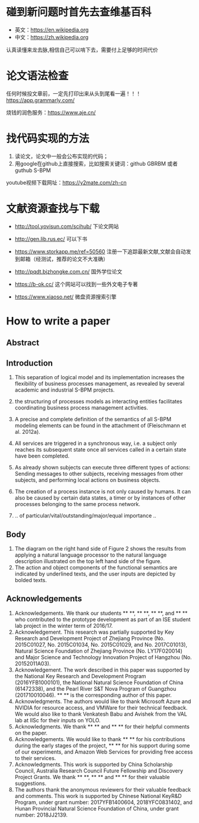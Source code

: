 # 碰到新问题时首先去查维基百科
+ 英文：https://en.wikipedia.org
+ 中文：https://zh.wikipedia.org

认真读懂来龙去脉,相信自己可以啃下去，需要付上足够的时间代价

# 论文语法检查 
任何时候投文章前，一定先打印出来从头到尾看一遍！！！
https://app.grammarly.com/

烧钱的润色服务：<https://www.aje.cn/>

# 找代码实现的方法
1. 读论文，论文中一般会公布实现的代码；
2. 用google在github上直接搜索，比如搜索关键词：github GBRBM 或者guthub S-BPM

youtube视频下载网址：https://y2mate.com/zh-cn

# 文献资源查找与下载
+ http://tool.yovisun.com/scihub/ 下论文网站
+ http://gen.lib.rus.ec/ 可以下书
+ https://www.storkapp.me/ref=50560 注册一下追踪最新文献,文献会自动发到邮箱（经测试，推荐的论文不大准确）
+ http://pqdt.bjzhongke.com.cn/ 国外学位论文
+ https://b-ok.cc/ 这个网站可以找到一些外文电子专著

+ https://www.xiaoso.net/ 微盘资源搜索引擎

# How to write a paper

## Abstract


## Introduction
1. This separation of logical model and its implementation increases the flexibility of business processes management, as revealed by several academic and industrial S-BPM projects.

1. the structuring of processes models as interacting entities facilitates coordinating business process management activities.
1. A precise and complete definition of the semantics of all S-BPM modeling elements can be found in the attachment of (Fleischmann et al. 2012a). 
1. All services are triggered in a synchronous way, i.e. a subject only reaches its subsequent state once all services called in a certain state have been completed.
1. As already shown subjects can execute three different types of actions: Sending messages to other subjects, 
receiving messages from other subjects, and performing local actions on business objects.
1. The creation of a process instance is not only caused by humans. It can also be caused by certain data states, a timer or by instances of other processes belonging to the same process network.
1. .. of particular/vital/outstanding/major/equal importance ..

## Body
1. The diagram on the right hand side of Figure 2 shows the results from applying a natural language processor to the natural language description illustrated on the top left hand side of the figure.
1. The action and object components of the functional semantics are indicated by underlined texts, and the user inputs are depicted by bolded texts.

## Acknowledgements

1. Acknowledgements. We thank our students ** **, ** **, ** **, and ** ** who contributed to the prototype development as part of an ISE student lab project in the winter term of 2016/17.
1. Acknowledgement. This research was partially supported by Key Research and Development Project of Zhejiang Province (No. 2015C01027, No. 2015C01034, No. 2015C01029, and No. 2017C01013), Natural Science Foundation of Zhejiang Province (No. LY17F020014) and Major Science and Technology Innovation Project of Hangzhou (No. 20152011A03).
1. Acknowledgement. The work described in this paper was supported by the National Key Research and Development Program (2016YFB1000101), the National Natural Science Foundation of China (61472338), and the Pearl River S&T Nova Program of Guangzhou (201710010046). ** ** is the corresponding author of this paper.
1. Acknowledgments. The authors would like to thank Microsoft Azure and NVIDIA for resource access, and VMWare for their technical feedback. We would also like to thank Venkatesh Babu and Avishek from the VAL lab at IISc for their inputs on YOLO.
1. Acknowledgments. We thank ** ** and ** ** for their helpful comments on the paper.
1. Acknowledgements. We would like to thank ** ** for his contributions during the early stages of the project, ** ** for his support during some of our experiments, and Amazon Web Services for providing free access to their services.
1. Acknowledgments. This work is supported by China Scholarship Council, Australia Research Council Future Fellowship and Discovery Project Grants. We thank ** **, ** ** and ** ** for their valuable suggestions.
1. The authors thank the anonymous reviewers for their valuable feedback and comments. This work is supported by Chinese National KeyR&D Program, under grant number: 2017YFB1400604, 2018YFC0831402, and Hunan Provincial Natural Science Foundation of China, under grant number: 2018JJ2139.
